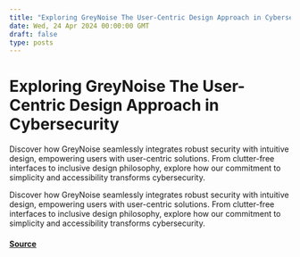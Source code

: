 ```yaml
---
title: "Exploring GreyNoise The User-Centric Design Approach in Cybersecurity"
date: Wed, 24 Apr 2024 00:00:00 GMT
draft: false
type: posts
---
```

# Exploring GreyNoise The User-Centric Design Approach in Cybersecurity





Discover how GreyNoise seamlessly integrates robust security with intuitive design, empowering users with user-centric solutions. From clutter-free interfaces to inclusive design philosophy, explore how our commitment to simplicity and accessibility transforms cybersecurity. 

Discover how GreyNoise seamlessly integrates robust security with intuitive design, empowering users with user-centric solutions. From clutter-free interfaces to inclusive design philosophy, explore how our commitment to simplicity and accessibility transforms cybersecurity.

#### [Source](https://www.greynoise.io/blog/exploring-greynoise-the-user-centric-design-approach-in-cybersecurity)

